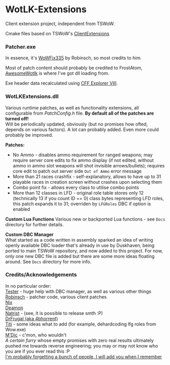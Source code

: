 # WotLK-Extensions  
Client extension project, independent from TSWoW.  
  
Cmake files based on TSWoW's [ClientExtensions](https://github.com/tswow/tswow/tree/master/misc/client-extensions)  
  
### Patcher.exe  
In essence, it's [WoWFix335](https://github.com/robinsch/WoWFix335) by Robinsch, so most credits to him.  
  
Most of patch content should probably be credited to FrostAtom, [AwesomeWotlk](https://github.com/FrostAtom/awesome_wotlk/blob/main/src/AwesomeWotlkPatch/Patch.h) is where I've got dll loading from.  
  
Exe header data recalculated using [CFF Explorer VIII](https://ntcore.com/explorer-suite/).  
  
### WotLKExtensions.dll  
Various runtime patches, as well as functionality extensions, all configurable from *PatchConfig.h* file. **By default all of the patches are turned off!**  
Will be periodically updated, obviously (but no promises how ofted, depends on various factors). A lot can probably added. Even more could probably be improved.  
  
**Patches:**  
+ No Ammo - disables ammo requirement for ranged weapons; may require server core edits to fix ammo display (if not edited, without ammo in ammo slot weapons will shot invisible arrows/bullets); requires core edit to patch out server side `Out of Ammo` error message  
+ More than 21 races crashfix - self-explanatory, allows to have up to 31 playable races in creation screen without crashes upon selecting them  
+ Combo point fix - allows every class to utilise combo points  
+ More than 12 classes in LFD - original role table stores only 12 (technically 13 if you count ID == 0) class bytes representing LFD roles, this patch expands it to 31; overriden by `LFGRoles` DBC if option is enabled  
  
**Custom Lua Functions**
Various new or backported Lua functions - see `Docs` directory for further details.  
  
**Custom DBC Manager**  
What started as a code written in assembly sparked an idea of writing openly available DBC loader that's already in use by Duskhaven, being ported to main TSWoW repository, and now added to this project. For now, only one new DBC file is added but there are some more ideas floating around. See `Docs` directory for more info.  
  
### Credits/Acknowledgements  
In no particular order:  
[Tester](https://github.com/TesterWoWDev) - huge help with DBC manager, as well as various other things  
[Robinsch](https://github.com/robinsch) - patcher code, various client patches  
[Nix](https://github.com/NixAJ)  
[Deamon](https://github.com/Deamon87)  
[Natrist](https://github.com/natrist) - (see, it is possible to release smth :P)  
[DrFrugal (aka 4bhorrent)](https://drfrugal.xyz/)  
[Titi](https://gitlab.com/T1ti) - some ideas what to add (for example, dehardcoding lfg roles from Wow.exe)  
[M'Dic](https://github.com/acidmanifesto) - c'mon, who wouldn't  
*A certain furry* whose empty promises with zero real results ultimately pushed me towards reverse engineering; you may or may not know who you are if you ever read this :P  
[I'm probably forgetting a bunch of people, I will add you when I remember](https://github.com/Alyst3r/WotLK-Extensions)  
